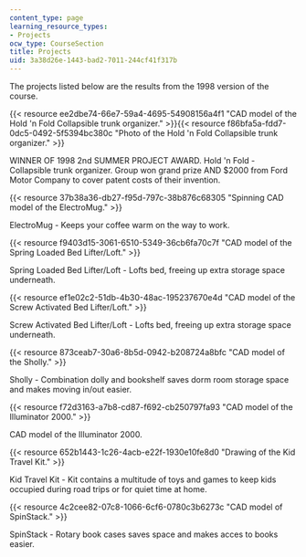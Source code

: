 ```yaml
---
content_type: page
learning_resource_types:
- Projects
ocw_type: CourseSection
title: Projects
uid: 3a38d26e-1443-bad2-7011-244cf41f317b
---
```


The projects listed below are the results from the 1998 version of the course.

{{< resource ee2dbe74-66e7-59a4-4695-54908156a4f1 "CAD model of the Hold 'n Fold  Collapsible trunk organizer." >}}{{< resource f86bfa5a-fdd7-0dc5-0492-5f5394bc380c "Photo of the Hold 'n Fold Collapsible trunk organizer." >}}

WINNER OF 1998 2nd SUMMER PROJECT AWARD. Hold 'n Fold - Collapsible trunk organizer. Group won grand prize AND $2000 from Ford Motor Company to cover patent costs of their invention.

{{< resource 37b38a36-db27-f95d-797c-38b876c68305 "Spinning CAD model of the ElectroMug." >}}

ElectroMug - Keeps your coffee warm on the way to work.

{{< resource f9403d15-3061-6510-5349-36cb6fa70c7f "CAD model of the Spring Loaded Bed Lifter/Loft." >}}

Spring Loaded Bed Lifter/Loft - Lofts bed, freeing up extra storage space underneath.

{{< resource ef1e02c2-51db-4b30-48ac-195237670e4d "CAD model of the Screw Activated Bed Lifter/Loft." >}}

Screw Activated Bed Lifter/Loft - Lofts bed, freeing up extra storage space underneath.

{{< resource 873ceab7-30a6-8b5d-0942-b208724a8bfc "CAD model of the Sholly." >}}

Sholly - Combination dolly and bookshelf saves dorm room storage space and makes moving in/out easier.

{{< resource f72d3163-a7b8-cd87-f692-cb250797fa93 "CAD model of the Illuminator 2000." >}}

CAD model of the Illuminator 2000.

{{< resource 652b1443-1c26-4acb-e22f-1930e10fe8d0 "Drawing of the Kid Travel Kit." >}}

Kid Travel Kit - Kit contains a multitude of toys and games to keep kids occupied during road trips or for quiet time at home.

{{< resource 4c2cee82-07c8-1066-6cf6-0780c3b6273c "CAD model of SpinStack." >}}

SpinStack - Rotary book cases saves space and makes acces to books easier.